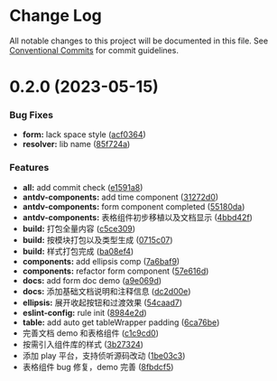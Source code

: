 # Change Log

All notable changes to this project will be documented in this file.
See [Conventional Commits](https://conventionalcommits.org) for commit guidelines.

# 0.2.0 (2023-05-15)

### Bug Fixes

- **form:** lack space style ([acf0364](https://codeup.aliyun.com/gupo/node-modules/gupo-components/commits/acf0364d200f511081f20e7497e9dac0d799fe50))
- **resolver:** lib name ([85f724a](https://codeup.aliyun.com/gupo/node-modules/gupo-components/commits/85f724ab2132350df033964f076250fef28f8d15))

### Features

- **all:** add commit check ([e1591a8](https://codeup.aliyun.com/gupo/node-modules/gupo-components/commits/e1591a8ccb0558d93519162c1a207ba6fa15e72b))
- **antdv-components:** add time component ([31272d0](https://codeup.aliyun.com/gupo/node-modules/gupo-components/commits/31272d044f65d23c28677d359c028b9b4ccc78a2))
- **antdv-components:** form component completed ([55180da](https://codeup.aliyun.com/gupo/node-modules/gupo-components/commits/55180dac29ed7eeb6da8761c4dca5f09385ffc0b))
- **antdv-components:** 表格组件初步移植以及文档显示 ([4bbd42f](https://codeup.aliyun.com/gupo/node-modules/gupo-components/commits/4bbd42f8db8cad73e235f110f3290ad93377b91d))
- **build:** 打包全量内容 ([c5ce309](https://codeup.aliyun.com/gupo/node-modules/gupo-components/commits/c5ce3094b7c4b54a720be33ea0992248ecfe47f5))
- **build:** 按模块打包以及类型生成 ([0715c07](https://codeup.aliyun.com/gupo/node-modules/gupo-components/commits/0715c079e42c91c7ff8371f88f8df2d5488fdcc5))
- **build:** 样式打包完成 ([ba08ef4](https://codeup.aliyun.com/gupo/node-modules/gupo-components/commits/ba08ef4cf6832999f11e2044397a2be13bde7f31))
- **components:** add ellipsis comp ([7a6baf9](https://codeup.aliyun.com/gupo/node-modules/gupo-components/commits/7a6baf9250f3415e6dba77d892aa521786bb54e1))
- **components:** refactor form component ([57e616d](https://codeup.aliyun.com/gupo/node-modules/gupo-components/commits/57e616da1442621c94f4685103888fba0346cb56))
- **docs:** add form doc demo ([a9e069d](https://codeup.aliyun.com/gupo/node-modules/gupo-components/commits/a9e069d7e811ae1687fdb6f6da9ca4150c57643d))
- **docs:** 添加基础文档说明和注释信息 ([dc2d00e](https://codeup.aliyun.com/gupo/node-modules/gupo-components/commits/dc2d00efe95d4b6fe0dc2e868e3133c6c715b395))
- **ellipsis:** 展开收起按钮和过渡效果 ([54caad7](https://codeup.aliyun.com/gupo/node-modules/gupo-components/commits/54caad7cb69e89d9eef4d99633275b7f2aac9a25))
- **eslint-config:** rule init ([8984e2d](https://codeup.aliyun.com/gupo/node-modules/gupo-components/commits/8984e2dbbe03e0749417cf08c97ad0317f47f194))
- **table:** add auto get tableWrapper padding ([6ca76be](https://codeup.aliyun.com/gupo/node-modules/gupo-components/commits/6ca76be74690af2826f20efc46fc75ea7765a18d))
- 完善文档 demo 和表格组件 ([c1c9cd0](https://codeup.aliyun.com/gupo/node-modules/gupo-components/commits/c1c9cd0d0abec788caec72506a10e65aeeb685f2))
- 按需引入组件库的样式 ([3b27324](https://codeup.aliyun.com/gupo/node-modules/gupo-components/commits/3b273240c3387237d5e9fc33ac135af5f111d847))
- 添加 play 平台，支持侦听源码改动 ([1be03c3](https://codeup.aliyun.com/gupo/node-modules/gupo-components/commits/1be03c3fb18d7c7517a3b0538727810c7a067c72))
- 表格组件 bug 修复，demo 完善 ([8fbdcf5](https://codeup.aliyun.com/gupo/node-modules/gupo-components/commits/8fbdcf554b1600bf655ffe9a6a84e9e704efa50b))
